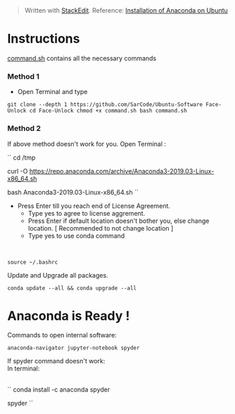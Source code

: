 
﻿


> Written with [StackEdit](https://stackedit.io/).
> Reference: [Installation of Anaconda on Ubuntu](https://www.digitalocean.com/community/tutorials/how-to-install-anaconda-on-ubuntu-18-04-quickstart)

 # Instructions
[command.sh](https://github.com/SarCode/Ubuntu-Software/blob/master/Anaconda/command.sh) contains all the necessary commands

### Method 1
- Open Terminal and type

``
		git clone --depth 1 https://github.com/SarCode/Ubuntu-Software Face-Unlock
		cd Face-Unlock
		chmod +x command.sh
		bash command.sh
``

	

### Method 2
If above method doesn't work for you.
Open Terminal :

``
cd /tmp

curl -O https://repo.anaconda.com/archive/Anaconda3-2019.03-Linux-x86_64.sh

bash Anaconda3-2019.03-Linux-x86_64.sh
``
	
- Press Enter till you reach end of License Agreement.
	- Type yes to agree to license aggrement.
	- Press Enter if default location doesn't bother you, else change location. [ Recommended to not change location ]
	- Type yes to use conda command

<br>
														
	source ~/.bashrc

Update and Upgrade all packages.

	conda update --all && conda upgrade --all

  

# Anaconda is Ready !

Commands to open internal software:

``
anaconda-navigator
jupyter-notebook
spyder
``

If spyder command doesn't work:
<br>
In terminal:

<br>
``
conda install -c anaconda spyder

spyder
``
